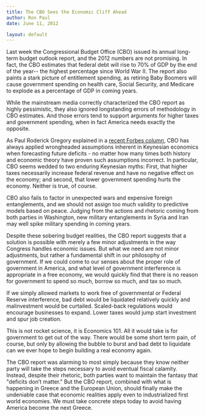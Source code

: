 ```yaml
---
title: The CBO Sees the Economic Cliff Ahead
author: Ron Paul
date: June 11, 2012

layout: default
---
```



Last week the Congressional Budget Office (CBO) issued its annual
long-term budget outlook report, and the 2012 numbers are not promising.
In fact, the CBO estimates that federal debt will rise to 70% of GDP by
the end of the year-- the highest percentage since World War II. The
report also paints a stark picture of entitlement spending, as retiring
Baby Boomers will cause government spending on health care, Social
Security, and Medicare to explode as a percentage of GDP in coming
years.

While the mainstream media correctly characterized the CBO report as
highly pessimistic, they also ignored longstanding errors of methodology
in CBO estimates. And those errors tend to support arguments for higher
taxes and government spending, when in fact America needs exactly the
opposite.

As Paul Roderick Gregory explained in a [recent Forbes
column](http://tinyurl.com/cf746dl), CBO has always applied wrongheaded
assumptions inherent in Keynesian economics when forecasting future
deficits - no matter how many times both history and economic theory
have proven such assumptions incorrect. In particular, CBO seems wedded
to two enduring Keynesian myths: First, that higher taxes necessarily
increase federal revenue and have no negative effect on the economy;
and second, that lower government spending hurts the economy.  Neither
is true, of course.

CBO also fails to factor in unexpected wars and expensive foreign
entanglements, and we should not assign too much validity to predictive
models based on peace. Judging from the actions and rhetoric coming from
both parties in Washington, new military entanglements in Syria and Iran
may well spike military spending in coming years.

Despite these sobering budget realities, the CBO report suggests that a
solution is possible with merely a few minor adjustments in the way
Congress handles economic issues. But what we need are not minor
adjustments, but rather a fundamental shift in our philosophy of
government.  If we could come to our senses about the proper role of
government in America, and what level of government interference is
appropriate in a free economy, we would quickly find that there is no
reason for government to spend so much, borrow so much, and tax so much.

If we simply allowed markets to work free of governmental or Federal
Reserve interference, bad debt would be liquidated relatively quickly
and malinvestment would be curtailed. Scaled-back regulations would
encourage businesses to expand. Lower taxes would jump start investment
and spur job creation.

This is not rocket science, it is Economics 101. All it would take is
for government to get out of the way. There would be some short term
pain, of course, but only by allowing the bubble to burst and bad debt
to liquidate can we ever hope to begin building a real economy again.

The CBO report was alarming to most simply because they know neither
party will take the steps necessary to avoid eventual fiscal calamity.
Instead, despite their rhetoric, both parties want to maintain the
fantasy that "deficits don’t matter." But the CBO report, combined with
what is happening in Greece and the European Union, should finally make
the undeniable case that economic realities apply even to industrialized
first world economies. We must take concrete steps today to avoid having
America become the next Greece.
